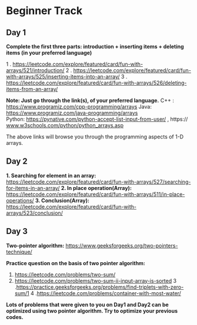 # Beginner Track

## Day 1

**Complete the first three parts: introduction + inserting items + deleting items (in your preferred language)**

1 . https://leetcode.com/explore/featured/card/fun-with-arrays/521/introduction/
2 . https://leetcode.com/explore/featured/card/fun-with-arrays/525/inserting-items-into-an-array/
3 . https://leetcode.com/explore/featured/card/fun-with-arrays/526/deleting-items-from-an-array/ 

**Note: Just go through the link(s), of your preferred language.**
C++ : https://www.programiz.com/cpp-programming/arrays 
Java: https://www.programiz.com/java-programming/arrays  
Python: https://pynative.com/python-accept-list-input-from-user/ , 
    https:// www.w3schools.com/python/python_arrays.asp 

The above links will browse you through the programming aspects of 1-D arrays.

## Day 2

**1. Searching for element in an array:**
https://leetcode.com/explore/featured/card/fun-with-arrays/527/searching-for-items-in-an-array/
**2. In place operation(Array):**
https://leetcode.com/explore/featured/card/fun-with-arrays/511/in-place-operations/
**3. Conclusion(Array):** 
https://leetcode.com/explore/featured/card/fun-with-arrays/523/conclusion/

## Day 3

**Two-pointer algorithm:**
https://www.geeksforgeeks.org/two-pointers-technique/

**Practice question on the basis of two pointer algorithm:**
1. https://leetcode.com/problems/two-sum/
2. https://leetcode.com/problems/two-sum-ii-input-array-is-sorted
3 .https://practice.geeksforgeeks.org/problems/find-triplets-with-zero-sum/1
4 .https://leetcode.com/problems/container-with-most-water/

**Lots of problems that were given to you on Day1 and Day2 can be optimized using two pointer algorithm. Try to optimize your previous codes.**






